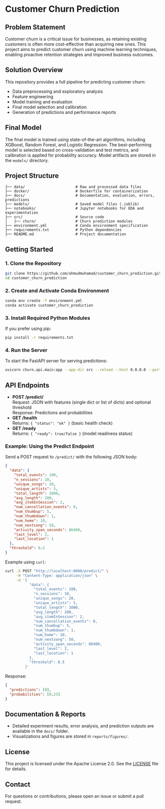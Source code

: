 # Customer Churn Prediction

## Problem Statement
Customer churn is a critical issue for businesses, as retaining existing customers is often more cost-effective than acquiring new ones. This project aims to predict customer churn using machine learning techniques, enabling proactive retention strategies and improved business outcomes.

## Solution Overview
This repository provides a full pipeline for predicting customer churn:
- Data preprocessing and exploratory analysis
- Feature engineering
- Model training and evaluation
- Final model selection and calibration
- Generation of predictions and performance reports

## Final Model
The final model is trained using state-of-the-art algorithms, including XGBoost, Random Forest, and Logistic Regression. The best-performing model is selected based on cross-validation and test metrics, and calibration is applied for probability accuracy. Model artifacts are stored in the `models/` directory.

## Project Structure
```
├── data/                       # Raw and processed data files
├── docker/                     # Dockerfile for containerization
├── docs/                       # Documentation, evaluation, errors, predictions
├── models/                     # Saved model files (.joblib)
├── notebooks/                  # Jupyter notebooks for EDA and experimentation
├── src/                        # Source code
│   ├── churn/                  # Churn prediction modules
├── environment.yml             # Conda environment specification
├── requirements.txt            # Python dependencies
├── README.md                   # Project documentation

```

## Getting Started
### 1. Clone the Repository
```bash
git clone https://github.com/ahmudmuhamad/customer_churn_prediction.git
cd customer_churn_prediction
```

### 2. Create and Activate Conda Environment
```bash
conda env create -f environment.yml
conda activate customer_churn_prediction
```

### 3. Install Required Python Modules
If you prefer using pip:
```bash
pip install -r requirements.txt
```

### 4. Run the Server
To start the FastAPI server for serving predictions:
```bash
uvicorn churn.api.main:app --app-dir src --reload --host 0.0.0.0 --port 8000
```

## API Endpoints

- **POST /predict/**  
  Request: JSON with features (single dict or list of dicts) and optional threshold  
  Response: Predictions and probabilities
- **GET /health**  
  Returns: `{ "status": "ok" }` (basic health check)
- **GET /ready**  
  Returns: `{ "ready": true/false }` (model readiness status)

### Example: Using the Predict Endpoint
Send a POST request to `/predict/` with the following JSON body:
```json
{
  "data": {
    "total_events": 100,
    "n_sessions": 10,
    "unique_songs": 20,
    "unique_artists": 5,
    "total_length": 3000,
    "avg_length": 200,
    "avg_itemInSession": 2,
    "num_cancellation_events": 0,
    "num_thumbup": 5,
    "num_thumbdown": 1,
    "num_home": 10,
    "num_nextsong": 50,
    "activity_span_seconds": 86400,
    "last_level": 2,
    "last_location": 1
  },
  "threshold": 0.5
}
```
Example using `curl`:
```bash
curl -X POST "http://localhost:8000/predict/" \
     -H "Content-Type: application/json" \
     -d '{
           "data": {
             "total_events": 100,
             "n_sessions": 10,
             "unique_songs": 20,
             "unique_artists": 5,
             "total_length": 3000,
             "avg_length": 200,
             "avg_itemInSession": 2,
             "num_cancellation_events": 0,
             "num_thumbup": 5,
             "num_thumbdown": 1,
             "num_home": 10,
             "num_nextsong": 50,
             "activity_span_seconds": 86400,
             "last_level": 2,
             "last_location": 1
           },
           "threshold": 0.5
         }'
```
Response:
```json
{
  "predictions": [0],
  "probabilities": [0.23]
}
```

## Documentation & Reports
- Detailed experiment results, error analysis, and prediction outputs are available in the `docs/` folder.
- Visualizations and figures are stored in `reports/figures/`.

## License
This project is licensed under the Apache License 2.0. See the [LICENSE](LICENSE) file for details.

## Contact
For questions or contributions, please open an issue or submit a pull request.
```


        

